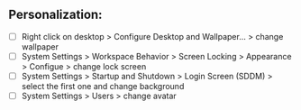 ## Personalization:
- [ ] Right click on desktop > Configure Desktop and Wallpaper... > change wallpaper
- [ ] System Settings > Workspace Behavior > Screen Locking > Appearance > Configue > change lock screen
- [ ] System Settings > Startup and Shutdown > Login Screen (SDDM) > select the first one and change background
- [ ] System Settings > Users > change avatar
